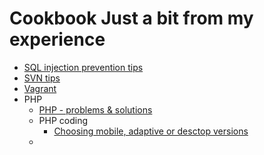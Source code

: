 # Cookbook Just a bit from my experience

<ul>
  <li><a href="SQLinjectionPrevention.md">SQL injection prevention tips</a></li>
  <li><a href="svn.md">SVN tips</a></li>
  <li><a href="Vagrant.md">Vagrant</a>
  <li>PHP
    <ul>
        <li><a href="PHPProblems.md">PHP - problems & solutions</a></li>
        <li>
            PHP coding
            <ul>
                <li><a href="PHPAdaptiveMobileDesktopVersions.md">Choosing mobile, adaptive or desctop versions</a>
            </ul>
        <li>    
    </ul>
  </li>
</ul>
